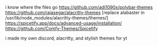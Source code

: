 i know where the files go
https://github.com/adi1090x/polybar-themes
https://github.com/rajasegar/alacritty-themes [replace alabaster in /usr/lib/node_modules/alacritty-themes/themes/]
https://spicetify.app/docs/advanced-usage/installation/
https://github.com/Comfy-Themes/Spicetify

i made my own discord, alacritty, and stylish themes for yt
